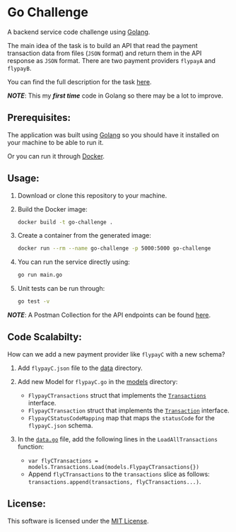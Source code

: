 # Go Challenge

A backend service code challenge using [Golang](https://golang.org/).

The main idea of the task is to build an API that read the payment transaction data from files (`JSON` format) and return them in the API response as `JSON` format. There are two payment providers `flypayA` and `flypayB`.

You can find the full description for the task [here](./task.md).

***NOTE***: This my ***first time*** code in Golang so there may be a lot to improve.

## Prerequisites:

The application was built using [Golang](https://golang.org/dl/) so you should have it installed on your machine to be able to run it.

Or you can run it through [Docker](https://www.docker.com/).

## Usage:
  
1. Download or clone this repository to your machine.
2. Build the Docker image:

    ```bash
    docker build -t go-challenge .
    ```

3. Create a container from the generated image:

    ```bash
    docker run --rm --name go-challenge -p 5000:5000 go-challenge
    ```

4. You can run the service directly using:

    ```bash
    go run main.go
    ```

5. Unit tests can be run through:

    ```bash
    go test -v
    ```

***NOTE***: A Postman Collection for the API endpoints can be found [here](https://www.getpostman.com/collections/3be97a194d06646a929e).

## Code Scalabilty:

How can we add a new payment provider like `flypayC` with a new schema?

1. Add `flypayC.json` file to the [data](./data) directory.

2. Add new Model for `flypayC.go` in the [models](./models) directory:
    - `FlypayCTransactions` struct that implements the [`Transactions`](./models/transactions.go) interface.
    - `FlypayCTransaction` struct that implements the [`Transaction`](./models/transaction.go) interface.
    - `FlypayCStatusCodeMapping` map that maps the `statusCode` for the `flypayC.json` schema.

3. In the [`data.go`](./data/data.go) file, add the following lines in the `LoadAllTransactions` function:
    - `var flyCTransactions = models.Transactions.Load(models.FlypayCTransactions{})`
    - Append `flyCTransactions` to the `transactions` slice as follows: `transactions.append(transactions, flyCTransactions...)`.

## License:
This software is licensed under the [MIT License](https://opensource.org/licenses/MIT).